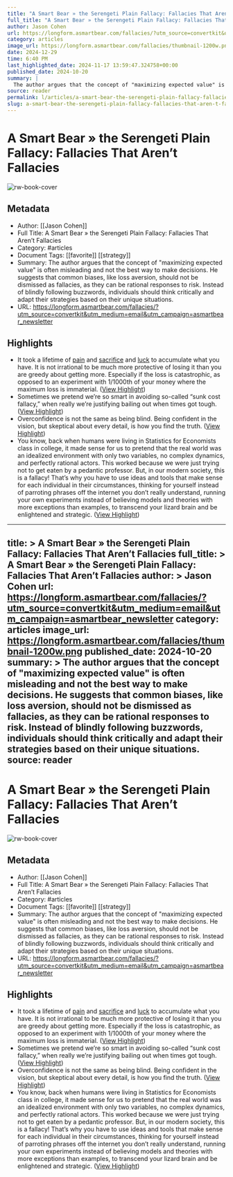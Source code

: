 ```yaml
---
title: "A Smart Bear » the Serengeti Plain Fallacy: Fallacies That Aren’t Fallacies"
full_title: "A Smart Bear » the Serengeti Plain Fallacy: Fallacies That Aren’t Fallacies"
author: Jason Cohen
url: https://longform.asmartbear.com/fallacies/?utm_source=convertkit&utm_medium=email&utm_campaign=asmartbear_newsletter
category: articles
image_url: https://longform.asmartbear.com/fallacies/thumbnail-1200w.png
date: 2024-12-29
time: 6:40 PM
last_highlighted_date: 2024-11-17 13:59:47.324758+00:00
published_date: 2024-10-20
summary: |
  The author argues that the concept of "maximizing expected value" is often misleading and not the best way to make decisions. He suggests that common biases, like loss aversion, should not be dismissed as fallacies, as they can be rational responses to risk. Instead of blindly following buzzwords, individuals should think critically and adapt their strategies based on their unique situations.
source: reader
permalink: l/articles/a-smart-bear-the-serengeti-plain-fallacy-fallacies-that-aren-t-fallacies
slug: a-smart-bear-the-serengeti-plain-fallacy-fallacies-that-aren-t-fallacies
---
```

# A Smart Bear » the Serengeti Plain Fallacy: Fallacies That Aren’t Fallacies

![rw-book-cover](https://longform.asmartbear.com/fallacies/thumbnail-1200w.png)

## Metadata
- Author: [[Jason Cohen]]
- Full Title: A Smart Bear » the Serengeti Plain Fallacy: Fallacies That Aren’t Fallacies
- Category: #articles
- Document Tags: [[favorite]] [[strategy]] 
- Summary: The author argues that the concept of "maximizing expected value" is often misleading and not the best way to make decisions. He suggests that common biases, like loss aversion, should not be dismissed as fallacies, as they can be rational responses to risk. Instead of blindly following buzzwords, individuals should think critically and adapt their strategies based on their unique situations.
- URL: https://longform.asmartbear.com/fallacies/?utm_source=convertkit&utm_medium=email&utm_campaign=asmartbear_newsletter

## Highlights
- It took a lifetime of [pain](https://longform.asmartbear.com/startups-emotionally-draining/) and [sacrifice](https://longform.asmartbear.com/sacrifice-your-health-for-your-startup/) and [luck](https://longform.asmartbear.com/lucky/) to accumulate what you have. It is not irrational to be much more protective of losing it than you are greedy about getting more. Especially if the loss is catastrophic, as opposed to an experiment with 1/1000th of your money where the maximum loss is immaterial. ([View Highlight](https://read.readwise.io/read/01jcx6gppeejte62fxfx3w0cev))
- Sometimes we pretend we’re so smart in avoiding so-called “sunk cost fallacy,” when really we’re justifying bailing out when times got tough. ([View Highlight](https://read.readwise.io/read/01jcx6j5bm9xj61qzzdqz127f9))
- Overconfidence is not the same as being blind. Being confident in the vision, but skeptical about every detail, is how you find the truth. ([View Highlight](https://read.readwise.io/read/01jcx6kqw1r7cabs2k150yj04a))
- You know, back when humans were living in Statistics for Economists class in college, it made sense for us to pretend that the real world was an idealized environment with only two variables, no complex dynamics, and perfectly rational actors. This worked because we were just trying not to get eaten by a pedantic professor.
  But, in our modern society, this is a fallacy! That’s why you have to use ideas and tools that make sense for each individual in their circumstances, thinking for yourself instead of parroting phrases off the internet you don’t really understand, running your own experiments instead of believing models and theories with more exceptions than examples, to transcend your lizard brain and be enlightened and strategic. ([View Highlight](https://read.readwise.io/read/01jcx6r87e5jpbnjnfxfydadh2))


---
title: >
  A Smart Bear » the Serengeti Plain Fallacy: Fallacies That Aren’t Fallacies
full_title: >
  A Smart Bear » the Serengeti Plain Fallacy: Fallacies That Aren’t Fallacies
author: >
  Jason Cohen
url: https://longform.asmartbear.com/fallacies/?utm_source=convertkit&utm_medium=email&utm_campaign=asmartbear_newsletter
category: articles
image_url: https://longform.asmartbear.com/fallacies/thumbnail-1200w.png
published_date: 2024-10-20
summary: >
  The author argues that the concept of "maximizing expected value" is often misleading and not the best way to make decisions. He suggests that common biases, like loss aversion, should not be dismissed as fallacies, as they can be rational responses to risk. Instead of blindly following buzzwords, individuals should think critically and adapt their strategies based on their unique situations.
source: reader
---
# A Smart Bear » the Serengeti Plain Fallacy: Fallacies That Aren’t Fallacies

![rw-book-cover](https://longform.asmartbear.com/fallacies/thumbnail-1200w.png)

## Metadata
- Author: [[Jason Cohen]]
- Full Title: A Smart Bear » the Serengeti Plain Fallacy: Fallacies That Aren’t Fallacies
- Category: #articles
- Document Tags: [[favorite]] [[strategy]] 
- Summary: The author argues that the concept of "maximizing expected value" is often misleading and not the best way to make decisions. He suggests that common biases, like loss aversion, should not be dismissed as fallacies, as they can be rational responses to risk. Instead of blindly following buzzwords, individuals should think critically and adapt their strategies based on their unique situations.
- URL: https://longform.asmartbear.com/fallacies/?utm_source=convertkit&utm_medium=email&utm_campaign=asmartbear_newsletter

## Highlights
- It took a lifetime of [pain](https://longform.asmartbear.com/startups-emotionally-draining/) and [sacrifice](https://longform.asmartbear.com/sacrifice-your-health-for-your-startup/) and [luck](https://longform.asmartbear.com/lucky/) to accumulate what you have. It is not irrational to be much more protective of losing it than you are greedy about getting more. Especially if the loss is catastrophic, as opposed to an experiment with 1/1000th of your money where the maximum loss is immaterial. ([View Highlight](https://read.readwise.io/read/01jcx6gppeejte62fxfx3w0cev))
- Sometimes we pretend we’re so smart in avoiding so-called “sunk cost fallacy,” when really we’re justifying bailing out when times got tough. ([View Highlight](https://read.readwise.io/read/01jcx6j5bm9xj61qzzdqz127f9))
- Overconfidence is not the same as being blind. Being confident in the vision, but skeptical about every detail, is how you find the truth. ([View Highlight](https://read.readwise.io/read/01jcx6kqw1r7cabs2k150yj04a))
- You know, back when humans were living in Statistics for Economists class in college, it made sense for us to pretend that the real world was an idealized environment with only two variables, no complex dynamics, and perfectly rational actors. This worked because we were just trying not to get eaten by a pedantic professor.
  But, in our modern society, this is a fallacy! That’s why you have to use ideas and tools that make sense for each individual in their circumstances, thinking for yourself instead of parroting phrases off the internet you don’t really understand, running your own experiments instead of believing models and theories with more exceptions than examples, to transcend your lizard brain and be enlightened and strategic. ([View Highlight](https://read.readwise.io/read/01jcx6r87e5jpbnjnfxfydadh2))


